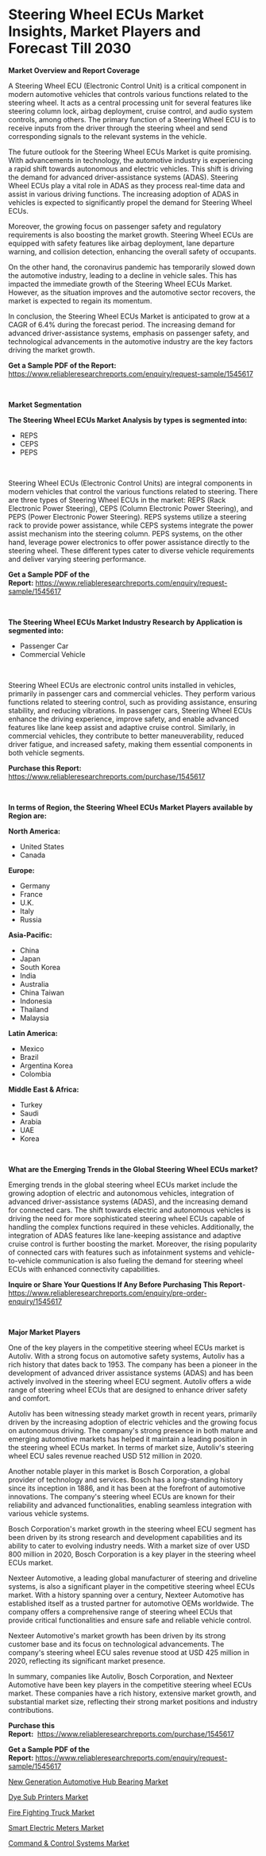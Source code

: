<p><h1>Steering Wheel ECUs Market Insights, Market Players and Forecast Till 2030</h1></p><p><strong>Market Overview and Report Coverage</strong></p>
<p><p>A Steering Wheel ECU (Electronic Control Unit) is a critical component in modern automotive vehicles that controls various functions related to the steering wheel. It acts as a central processing unit for several features like steering column lock, airbag deployment, cruise control, and audio system controls, among others. The primary function of a Steering Wheel ECU is to receive inputs from the driver through the steering wheel and send corresponding signals to the relevant systems in the vehicle.</p><p>The future outlook for the Steering Wheel ECUs Market is quite promising. With advancements in technology, the automotive industry is experiencing a rapid shift towards autonomous and electric vehicles. This shift is driving the demand for advanced driver-assistance systems (ADAS). Steering Wheel ECUs play a vital role in ADAS as they process real-time data and assist in various driving functions. The increasing adoption of ADAS in vehicles is expected to significantly propel the demand for Steering Wheel ECUs.</p><p>Moreover, the growing focus on passenger safety and regulatory requirements is also boosting the market growth. Steering Wheel ECUs are equipped with safety features like airbag deployment, lane departure warning, and collision detection, enhancing the overall safety of occupants.</p><p>On the other hand, the coronavirus pandemic has temporarily slowed down the automotive industry, leading to a decline in vehicle sales. This has impacted the immediate growth of the Steering Wheel ECUs Market. However, as the situation improves and the automotive sector recovers, the market is expected to regain its momentum.</p><p>In conclusion, the Steering Wheel ECUs Market is anticipated to grow at a CAGR of 6.4% during the forecast period. The increasing demand for advanced driver-assistance systems, emphasis on passenger safety, and technological advancements in the automotive industry are the key factors driving the market growth.</p></p>
<p><strong>Get a Sample PDF of the Report:</strong> <a href="https://www.reliableresearchreports.com/enquiry/request-sample/1545617">https://www.reliableresearchreports.com/enquiry/request-sample/1545617</a></p>
<p>&nbsp;</p>
<p><strong>Market Segmentation</strong></p>
<p><strong>The Steering Wheel ECUs Market Analysis by types is segmented into:</strong></p>
<p><ul><li>REPS</li><li>CEPS</li><li>PEPS</li></ul></p>
<p>&nbsp;</p>
<p><p>Steering Wheel ECUs (Electronic Control Units) are integral components in modern vehicles that control the various functions related to steering. There are three types of Steering Wheel ECUs in the market: REPS (Rack Electronic Power Steering), CEPS (Column Electronic Power Steering), and PEPS (Power Electronic Power Steering). REPS systems utilize a steering rack to provide power assistance, while CEPS systems integrate the power assist mechanism into the steering column. PEPS systems, on the other hand, leverage power electronics to offer power assistance directly to the steering wheel. These different types cater to diverse vehicle requirements and deliver varying steering performance.</p></p>
<p><strong>Get a Sample PDF of the Report:</strong>&nbsp;<a href="https://www.reliableresearchreports.com/enquiry/request-sample/1545617">https://www.reliableresearchreports.com/enquiry/request-sample/1545617</a></p>
<p>&nbsp;</p>
<p><strong>The Steering Wheel ECUs Market Industry Research by Application is segmented into:</strong></p>
<p><ul><li>Passenger Car</li><li>Commercial Vehicle</li></ul></p>
<p>&nbsp;</p>
<p><p>Steering Wheel ECUs are electronic control units installed in vehicles, primarily in passenger cars and commercial vehicles. They perform various functions related to steering control, such as providing assistance, ensuring stability, and reducing vibrations. In passenger cars, Steering Wheel ECUs enhance the driving experience, improve safety, and enable advanced features like lane keep assist and adaptive cruise control. Similarly, in commercial vehicles, they contribute to better maneuverability, reduced driver fatigue, and increased safety, making them essential components in both vehicle segments.</p></p>
<p><strong>Purchase this Report:</strong>&nbsp; <a href="https://www.reliableresearchreports.com/purchase/1545617">https://www.reliableresearchreports.com/purchase/1545617</a></p>
<p>&nbsp;</p>
<p><strong>In terms of Region, the Steering Wheel ECUs Market Players available by Region are:</strong></p>
<p>
    <p> <strong> North America: </strong>
        <ul>
            <li>United States</li>
            <li>Canada</li>
        </ul>
        </p> 
    <p> <strong> Europe: </strong>
        <ul>
            <li>Germany</li>
            <li>France</li>
            <li>U.K.</li>
            <li>Italy</li>
            <li>Russia</li>
        </ul>
        </p> 
    <p> <strong> Asia-Pacific: </strong>
        <ul>
            <li>China</li>
            <li>Japan</li>
            <li>South Korea</li>
            <li>India</li>
            <li>Australia</li>
            <li>China Taiwan</li>
            <li>Indonesia</li>
            <li>Thailand</li>
            <li>Malaysia</li>
        </ul>
        </p> 
    <p> <strong> Latin America: </strong>
        <ul>
            <li>Mexico</li>
            <li>Brazil</li>
            <li>Argentina Korea</li>
            <li>Colombia</li>
        </ul>
        </p> 
    <p> <strong> Middle East & Africa: </strong>
        <ul>
            <li>Turkey</li>
            <li>Saudi</li>
            <li>Arabia</li>
            <li>UAE</li>
            <li>Korea</li>
        </ul>
    </p>
    </p>
<p>&nbsp;</p>
<p><strong>What are the Emerging Trends in the Global Steering Wheel ECUs market?</strong></p>
<p><p>Emerging trends in the global steering wheel ECUs market include the growing adoption of electric and autonomous vehicles, integration of advanced driver-assistance systems (ADAS), and the increasing demand for connected cars. The shift towards electric and autonomous vehicles is driving the need for more sophisticated steering wheel ECUs capable of handling the complex functions required in these vehicles. Additionally, the integration of ADAS features like lane-keeping assistance and adaptive cruise control is further boosting the market. Moreover, the rising popularity of connected cars with features such as infotainment systems and vehicle-to-vehicle communication is also fueling the demand for steering wheel ECUs with enhanced connectivity capabilities.</p></p>
<p><strong>Inquire or Share Your Questions If Any Before Purchasing This Report</strong>- <a href="https://www.reliableresearchreports.com/enquiry/pre-order-enquiry/1545617">https://www.reliableresearchreports.com/enquiry/pre-order-enquiry/1545617</a></p>
<p>&nbsp;</p>
<p><strong>Major Market Players</strong></p>
<p><p>One of the key players in the competitive steering wheel ECUs market is Autoliv. With a strong focus on automotive safety systems, Autoliv has a rich history that dates back to 1953. The company has been a pioneer in the development of advanced driver assistance systems (ADAS) and has been actively involved in the steering wheel ECU segment. Autoliv offers a wide range of steering wheel ECUs that are designed to enhance driver safety and comfort.</p><p>Autoliv has been witnessing steady market growth in recent years, primarily driven by the increasing adoption of electric vehicles and the growing focus on autonomous driving. The company's strong presence in both mature and emerging automotive markets has helped it maintain a leading position in the steering wheel ECUs market. In terms of market size, Autoliv's steering wheel ECU sales revenue reached USD 512 million in 2020.</p><p>Another notable player in this market is Bosch Corporation, a global provider of technology and services. Bosch has a long-standing history since its inception in 1886, and it has been at the forefront of automotive innovations. The company's steering wheel ECUs are known for their reliability and advanced functionalities, enabling seamless integration with various vehicle systems.</p><p>Bosch Corporation's market growth in the steering wheel ECU segment has been driven by its strong research and development capabilities and its ability to cater to evolving industry needs. With a market size of over USD 800 million in 2020, Bosch Corporation is a key player in the steering wheel ECUs market.</p><p>Nexteer Automotive, a leading global manufacturer of steering and driveline systems, is also a significant player in the competitive steering wheel ECUs market. With a history spanning over a century, Nexteer Automotive has established itself as a trusted partner for automotive OEMs worldwide. The company offers a comprehensive range of steering wheel ECUs that provide critical functionalities and ensure safe and reliable vehicle control.</p><p>Nexteer Automotive's market growth has been driven by its strong customer base and its focus on technological advancements. The company's steering wheel ECU sales revenue stood at USD 425 million in 2020, reflecting its significant market presence.</p><p>In summary, companies like Autoliv, Bosch Corporation, and Nexteer Automotive have been key players in the competitive steering wheel ECUs market. These companies have a rich history, extensive market growth, and substantial market size, reflecting their strong market positions and industry contributions.</p></p>
<p><strong>Purchase this Report:</strong>&nbsp;&nbsp;<a href="https://www.reliableresearchreports.com/purchase/1545617">https://www.reliableresearchreports.com/purchase/1545617</a></p>
<p></p>
<p><strong>Get a Sample PDF of the Report:</strong>&nbsp;<a href="https://www.reliableresearchreports.com/enquiry/request-sample/1545617">https://www.reliableresearchreports.com/enquiry/request-sample/1545617</a></p>
<p><p><a href="https://github.com/santosh758595/Market-Research-Report-List-1/blob/main/new-generation-automotive-hub-bearing-market.md">New Generation Automotive Hub Bearing Market</a></p><p><a href="https://medium.com/@deronwisoky1977/dye-sub-printers-nbsp-market-focuses-on-market-share-size-and-projected-forecast-till-2030-12398052c54f">Dye Sub Printers Market</a></p><p><a href="https://medium.com/@jackybrekke/fire-fighting-truck-market-comprehensive-assessment-by-type-application-and-geography-2ad44d5ad1dd">Fire Fighting Truck Market</a></p><p><a href="https://www.linkedin.com/pulse/smart-electric-meters-market-insights-players-forecast-1pkzf/">Smart Electric Meters Market</a></p><p><a href="https://www.linkedin.com/pulse/decoding-command-amp-control-systems-market-deep-dive-msmcf/">Command & Control Systems Market</a></p></p>